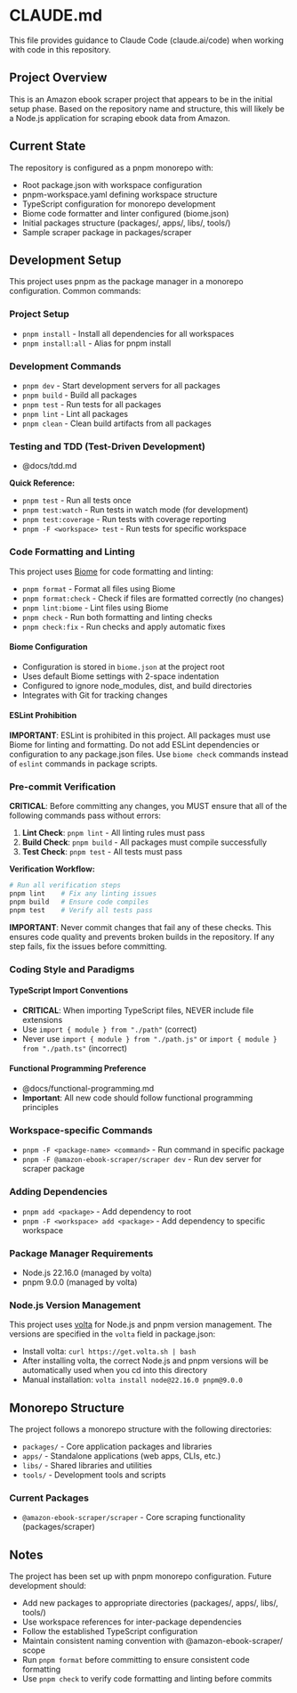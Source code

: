 # CLAUDE.md

This file provides guidance to Claude Code (claude.ai/code) when working with code in this repository.

## Project Overview

This is an Amazon ebook scraper project that appears to be in the initial setup phase. Based on the repository name and structure, this will likely be a Node.js application for scraping ebook data from Amazon.

## Current State

The repository is configured as a pnpm monorepo with:
- Root package.json with workspace configuration
- pnpm-workspace.yaml defining workspace structure
- TypeScript configuration for monorepo development
- Biome code formatter and linter configured (biome.json)
- Initial packages structure (packages/, apps/, libs/, tools/)
- Sample scraper package in packages/scraper

## Development Setup

This project uses pnpm as the package manager in a monorepo configuration. Common commands:

### Project Setup
- `pnpm install` - Install all dependencies for all workspaces
- `pnpm install:all` - Alias for pnpm install

### Development Commands
- `pnpm dev` - Start development servers for all packages
- `pnpm build` - Build all packages
- `pnpm test` - Run tests for all packages
- `pnpm lint` - Lint all packages
- `pnpm clean` - Clean build artifacts from all packages

### Testing and TDD (Test-Driven Development)
- @docs/tdd.md
 
**Quick Reference:**
- `pnpm test` - Run all tests once
- `pnpm test:watch` - Run tests in watch mode (for development)
- `pnpm test:coverage` - Run tests with coverage reporting
- `pnpm -F <workspace> test` - Run tests for specific workspace

### Code Formatting and Linting
This project uses [Biome](https://biomejs.dev/) for code formatting and linting:

- `pnpm format` - Format all files using Biome
- `pnpm format:check` - Check if files are formatted correctly (no changes)
- `pnpm lint:biome` - Lint files using Biome
- `pnpm check` - Run both formatting and linting checks
- `pnpm check:fix` - Run checks and apply automatic fixes

#### Biome Configuration
- Configuration is stored in `biome.json` at the project root
- Uses default Biome settings with 2-space indentation
- Configured to ignore node_modules, dist, and build directories
- Integrates with Git for tracking changes

#### ESLint Prohibition
**IMPORTANT**: ESLint is prohibited in this project. All packages must use Biome for linting and formatting. Do not add ESLint dependencies or configuration to any package.json files. Use `biome check` commands instead of `eslint` commands in package scripts.

### Pre-commit Verification
**CRITICAL**: Before committing any changes, you MUST ensure that all of the following commands pass without errors:

1. **Lint Check**: `pnpm lint` - All linting rules must pass
2. **Build Check**: `pnpm build` - All packages must compile successfully  
3. **Test Check**: `pnpm test` - All tests must pass

**Verification Workflow:**
```bash
# Run all verification steps
pnpm lint    # Fix any linting issues
pnpm build   # Ensure code compiles
pnpm test    # Verify all tests pass
```

**IMPORTANT**: Never commit changes that fail any of these checks. This ensures code quality and prevents broken builds in the repository. If any step fails, fix the issues before committing.

### Coding Style and Paradigms

#### TypeScript Import Conventions
- **CRITICAL**: When importing TypeScript files, NEVER include file extensions
- Use `import { module } from "./path"` (correct)
- Never use `import { module } from "./path.js"` or `import { module } from "./path.ts"` (incorrect)

#### Functional Programming Preference
- @docs/functional-programming.md 
- **Important**: All new code should follow functional programming principles

### Workspace-specific Commands
- `pnpm -F <package-name> <command>` - Run command in specific package
- `pnpm -F @amazon-ebook-scraper/scraper dev` - Run dev server for scraper package

### Adding Dependencies
- `pnpm add <package>` - Add dependency to root
- `pnpm -F <workspace> add <package>` - Add dependency to specific workspace

### Package Manager Requirements
- Node.js 22.16.0 (managed by volta)
- pnpm 9.0.0 (managed by volta)

### Node.js Version Management
This project uses [volta](https://volta.sh/) for Node.js and pnpm version management. The versions are specified in the `volta` field in package.json:
- Install volta: `curl https://get.volta.sh | bash`
- After installing volta, the correct Node.js and pnpm versions will be automatically used when you cd into this directory
- Manual installation: `volta install node@22.16.0 pnpm@9.0.0`

## Monorepo Structure

The project follows a monorepo structure with the following directories:

- `packages/` - Core application packages and libraries
- `apps/` - Standalone applications (web apps, CLIs, etc.)
- `libs/` - Shared libraries and utilities
- `tools/` - Development tools and scripts

### Current Packages

- `@amazon-ebook-scraper/scraper` - Core scraping functionality (packages/scraper)

## Notes

The project has been set up with pnpm monorepo configuration. Future development should:
- Add new packages to appropriate directories (packages/, apps/, libs/, tools/)
- Use workspace references for inter-package dependencies
- Follow the established TypeScript configuration
- Maintain consistent naming convention with @amazon-ebook-scraper/ scope
- Run `pnpm format` before committing to ensure consistent code formatting
- Use `pnpm check` to verify code formatting and linting before commits